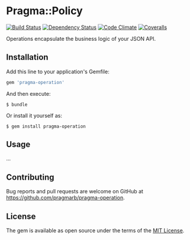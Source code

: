 # Pragma::Policy

[![Build Status](https://img.shields.io/travis/pragmarb/pragma-operation.svg?maxAge=3600&style=flat-square)](https://travis-ci.org/pragmarb/pragma-operation)
[![Dependency Status](https://img.shields.io/gemnasium/pragmarb/pragma-operation.svg?maxAge=3600&style=flat-square)](https://gemnasium.com/github.com/pragmarb/pragma-operation)
[![Code Climate](https://img.shields.io/codeclimate/github/pragmarb/pragma-operation.svg?maxAge=3600&style=flat-square)](https://codeclimate.com/github/pragmarb/pragma-operation)
[![Coveralls](https://img.shields.io/coveralls/pragmarb/pragma-operation.svg?maxAge=3600&style=flat-square)](https://coveralls.io/github/pragmarb/pragma-operation)

Operations encapsulate the business logic of your JSON API.

## Installation

Add this line to your application's Gemfile:

```ruby
gem 'pragma-operation'
```

And then execute:

```console
$ bundle
```

Or install it yourself as:

```console
$ gem install pragma-operation
```

## Usage

...

## Contributing

Bug reports and pull requests are welcome on GitHub at https://github.com/pragmarb/pragma-operation.

## License

The gem is available as open source under the terms of the [MIT License](http://opensource.org/licenses/MIT).
